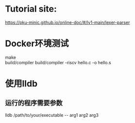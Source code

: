 # Tutorial site:
https://pku-minic.github.io/online-doc/#/lv1-main/lexer-parser

# Docker环境测试
make  
build/compiler 
build/compiler -riscv hello.c -o hello.s

# 使用lldb
## 运行的程序需要参数
lldb /path/to/your/executable -- arg1 arg2 arg3